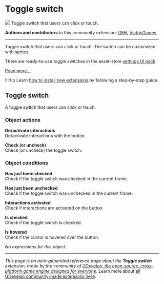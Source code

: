 # Toggle switch

<img src="https://asset-resources.gdevelop.io/public-resources/Icons/Line Hero Pack/Master/SVG/Interface Elements/8d0cd8cd0c9318f4f6efde6ee6b4c192bd19306467f80c9970387a259300f895_Interface Elements_interface_ui_toggle_switch_on_off.svg" class="extension-icon"></img>
Toggle switch that users can click or touch.

**Authors and contributors** to this community extension: [D8H](https://gd.games/D8H), [VictrisGames](https://gd.games/VictrisGames).

---

Toggle switch that users can click or touch. The switch can be customized with sprites.

There are ready-to-use toggle switches in the asset-store [settings UI pack](https://editor.gdevelop.io/?initial-dialog=asset-store&asset-pack=settings-ui-settings-ui).

[Read more...](/gdevelop5/objects/toggle-switch)

!!! tip
    Learn [how to install new extensions](/gdevelop5/extensions/search) by following a step-by-step guide.



## Toggle switch 

A toggle switch that users can click or touch. 

### Object actions

**De/activate interactions**  
De/activate interactions with the button.

**Check (or uncheck)**  
Check (or uncheck) the toggle switch.

### Object conditions

**Has just been checked**  
Check if the toggle switch was checked in the current frame.

**Has just been unchecked**  
Check if the toggle switch was unchecked in the current frame.

**Interactions activated**  
Check if interactions are activated on the button.

**Is checked**  
Check if the toggle switch is checked.

**Is hovered**  
Check if the cursor is hovered over the button.

_No expressions for this object._


---

*This page is an auto-generated reference page about the **Toggle switch** extension, made by the community of [GDevelop, the open-source, cross-platform game engine designed for everyone](https://gdevelop.io/).* Learn more about [all GDevelop community-made extensions here](/gdevelop5/extensions).